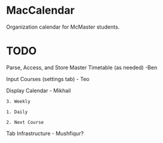 MacCalendar
===========

Organization calendar for McMaster students.


TODO
==========
Parse, Access, and Store Master Timetable (as needed) -Ben

Input Courses (settings tab) - Teo

Display Calendar - Mikhail

    3. Weekly

    1. Daily

    2. Next Course

Tab Infrastructure - Mushfiqur?


